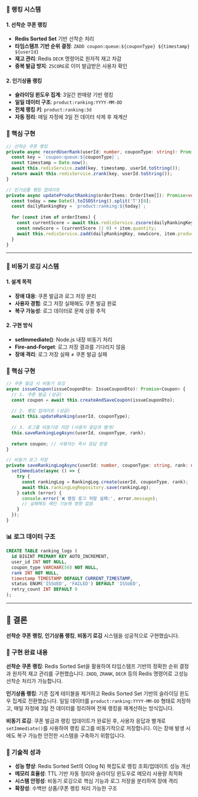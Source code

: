 ### 🎯 랭킹 시스템

#### 1. 선착순 쿠폰 랭킹
- **Redis Sorted Set** 기반 선착순 처리
- **타임스탬프 기반 순위 결정**: `ZADD coupon:queue:${couponType} ${timestamp} ${userId}`
- **재고 관리**: Redis `DECR` 명령어로 원자적 재고 차감
- **중복 발급 방지**: `ZSCORE`로 이미 발급받은 사용자 확인

#### 2. 인기상품 랭킹
- **슬라이딩 윈도우 집계**: 3일간 판매량 기반 랭킹
- **일일 데이터 구조**: `product:ranking:YYYY-MM-DD`
- **전체 랭킹 키**: `product:ranking:3d`
- **자동 정리**: 매일 자정에 3일 전 데이터 삭제 후 재계산

### 🔧 핵심 구현

```typescript
// 선착순 쿠폰 랭킹
private async recordUserRank(userId: number, couponType: string): Promise<number> {
  const key = `coupon:queue:${couponType}`;
  const timestamp = Date.now();
  await this.redisService.zadd(key, timestamp, userId.toString());
  return await this.redisService.zrank(key, userId.toString());
}

// 인기상품 랭킹 업데이트
private async updateProductRanking(orderItems: OrderItem[]): Promise<void> {
  const today = new Date().toISOString().split('T')[0];
  const dailyRankingKey = `product:ranking:${today}`;
  
  for (const item of orderItems) {
    const currentScore = await this.redisService.zscore(dailyRankingKey, item.productId.toString());
    const newScore = (currentScore || 0) + item.quantity;
    await this.redisService.zadd(dailyRankingKey, newScore, item.productId.toString());
  }
}
```

---

### 🎯 비동기 로깅 시스템

#### 1. 설계 목적
- **장애 대응**: 쿠폰 발급과 로그 저장 분리
- **사용자 경험**: 로그 저장 실패해도 쿠폰 발급 완료
- **복구 가능성**: 로그 데이터로 문제 상황 추적

#### 2. 구현 방식
- **setImmediate()**: Node.js 내장 비동기 처리
- **Fire-and-Forget**: 로그 저장 결과를 기다리지 않음
- **장애 격리**: 로그 저장 실패 ≠ 쿠폰 발급 실패

### 🔧 핵심 구현

```typescript
// 쿠폰 발급 시 비동기 로깅
async issueCoupon(issueCouponDto: IssueCouponDto): Promise<Coupon> {
  // 1. 쿠폰 발급 (성공)
  const coupon = await this.createAndSaveCoupon(issueCouponDto);
  
  // 2. 랭킹 업데이트 (성공)
  await this.updateRanking(userId, couponType);
  
  // 3. 로그를 비동기로 저장 (사용자 응답과 별개)
  this.saveRankingLogAsync(userId, couponType, rank);
  
  return coupon; // 사용자는 즉시 응답 받음
}

// 비동기 로그 저장
private saveRankingLogAsync(userId: number, couponType: string, rank: number): void {
  setImmediate(async () => {
    try {
      const rankingLog = RankingLog.create(userId, couponType, rank);
      await this.rankingLogRepository.save(rankingLog);
    } catch (error) {
      console.error('❌ 랭킹 로그 저장 실패:', error.message);
      // 실패해도 메인 기능에 영향 없음
    }
  });
}
```

### 📊 로그 데이터 구조

```sql
CREATE TABLE ranking_logs (
  id BIGINT PRIMARY KEY AUTO_INCREMENT,
  user_id INT NOT NULL,
  coupon_type VARCHAR(50) NOT NULL,
  rank INT NOT NULL,
  timestamp TIMESTAMP DEFAULT CURRENT_TIMESTAMP,
  status ENUM('ISSUED', 'FAILED') DEFAULT 'ISSUED',
  retry_count INT DEFAULT 0
);
```

---

## 🏁 결론

**선착순 쿠폰 랭킹**, **인기상품 랭킹**, **비동기 로깅** 시스템을 성공적으로 구현했습니다.

### 🎯 구현 완료 내용

**선착순 쿠폰 랭킹**: Redis Sorted Set을 활용하여 타임스탬프 기반의 정확한 순위 결정과 원자적 재고 관리를 구현했습니다. `ZADD`, `ZRANK`, `DECR` 등의 Redis 명령어로 고성능 선착순 처리가 가능합니다.

**인기상품 랭킹**: 기존 집계 테이블을 제거하고 Redis Sorted Set 기반의 슬라이딩 윈도우 집계로 전환했습니다. 일일 데이터를 `product:ranking:YYYY-MM-DD` 형태로 저장하고, 매일 자정에 3일 전 데이터를 정리하며 전체 랭킹을 재계산하는 방식입니다.

**비동기 로깅**: 쿠폰 발급과 랭킹 업데이트가 완료된 후, 사용자 응답과 별개로 `setImmediate()`를 사용하여 랭킹 로그를 비동기적으로 저장합니다. 이는 장애 발생 시에도 복구 가능한 안전한 시스템을 구축하기 위함입니다.

### 💪 기술적 성과

- **성능 향상**: Redis Sorted Set의 O(log N) 복잡도로 랭킹 조회/업데이트 성능 개선
- **메모리 효율성**: TTL 기반 자동 정리와 슬라이딩 윈도우로 메모리 사용량 최적화
- **시스템 안정성**: 비동기 로깅으로 핵심 기능과 로그 저장을 분리하여 장애 격리
- **확장성**: 수백만 상품/쿠폰 랭킹 처리 가능한 구조